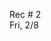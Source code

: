 <div class="recitation">

<div class="column_date">
<p markdown="block">

Rec # 2 <br>
Fri, 2/8

</p>          
</div>

<div class="column_recitation">
<p markdown="block">




</p>        
</div>

</div>
